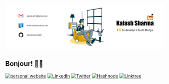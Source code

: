 <!-- personal banner -->

![personal banner](assets/pb_1.svg)

<!-- greetings -->

## Bonjour! 🐱‍👤

<!-- social links -->

[![personal website](https://img.shields.io/badge/website-000000?style=for-the-badge&logo=About.me&logoColor=white)](https://www.kalashsharma.com)
[![LinkedIn](https://img.shields.io/badge/linkedin-%230077B5.svg?style=for-the-badge&logo=linkedin&logoColor=white)](https://www.linkedin.com/in/kalashsharma99/)
[![Twitter](https://img.shields.io/badge/Twitter-%231DA1F2.svg?style=for-the-badge&logo=Twitter&logoColor=white)](https://twitter.com/kalashsharma99)
[![Hashnode](https://img.shields.io/badge/Hashnode-2962FF?style=for-the-badge&logo=hashnode&logoColor=white)](https://kalashsharma.hashnode.dev/)
[![Linktree](https://img.shields.io/badge/linktree-1de9b6?style=for-the-badge&logo=linktree&logoColor=white)](https://linktr.ee/kalashsharma99)

